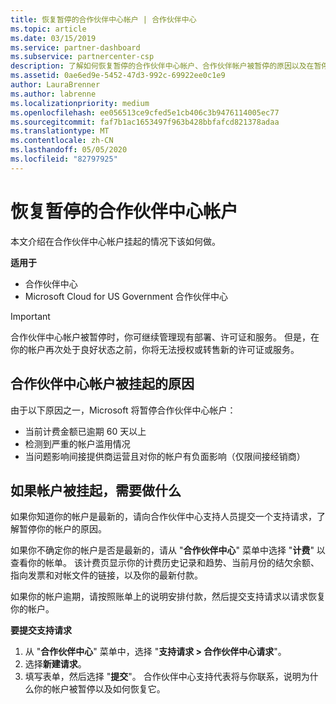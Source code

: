 ```yaml
---
title: 恢复暂停的合作伙伴中心帐户 | 合作伙伴中心
ms.topic: article
ms.date: 03/15/2019
ms.service: partner-dashboard
ms.subservice: partnercenter-csp
description: 了解如何恢复暂停的合作伙伴中心帐户、合作伙伴帐户被暂停的原因以及在暂停时如何使用帐户。
ms.assetid: 0ae6ed9e-5452-47d3-992c-69922ee0c1e9
author: LauraBrenner
ms.author: labrenne
ms.localizationpriority: medium
ms.openlocfilehash: ee056513ce9cfed5e1cb406c3b9476114005ec77
ms.sourcegitcommit: faf7b1ac1653497f963b428bbfafcd821378adaa
ms.translationtype: MT
ms.contentlocale: zh-CN
ms.lasthandoff: 05/05/2020
ms.locfileid: "82797925"
---
```

# <a name="restore-a-suspended-partner-center-account"></a>恢复暂停的合作伙伴中心帐户

本文介绍在合作伙伴中心帐户挂起的情况下该如何做。

**适用于**

-  合作伙伴中心
-  Microsoft Cloud for US Government 合作伙伴中心


> [!IMPORTANT]  
> 合作伙伴中心帐户被暂停时，你可继续管理现有部署、许可证和服务。 但是，在你的帐户再次处于良好状态之前，你将无法授权或转售新的许可证或服务。

## <a name="why-partner-center-accounts-are-suspended"></a>合作伙伴中心帐户被挂起的原因

由于以下原因之一，Microsoft 将暂停合作伙伴中心帐户：

- 当前计费金额已逾期 60 天以上 
- 检测到严重的帐户滥用情况
- 当问题影响间接提供商运营且对你的帐户有负面影响（仅限间接经销商）

## <a name="what-to-do-if-your-account-is-suspended"></a>如果帐户被挂起，需要做什么

如果你知道你的帐户是最新的，请向合作伙伴中心支持人员提交一个支持请求，了解暂停你的帐户的原因。 

如果你不确定你的帐户是否是最新的，请从 "**合作伙伴中心**" 菜单中选择 "**计费**" 以查看你的帐单。 该计费页显示你的计费历史记录和趋势、当前月份的结欠余额、指向发票和对帐文件的链接，以及你的最新付款。

如果你的帐户逾期，请按照账单上的说明安排付款，然后提交支持请求以请求恢复你的帐户。 

**要提交支持请求**

1.  从 "**合作伙伴中心**" 菜单中，选择 "**支持请求 > 合作伙伴中心请求**"。
2.  选择**新建请求**。 
3.  填写表单，然后选择 "**提交**"。 合作伙伴中心支持代表将与你联系，说明为什么你的帐户被暂停以及如何恢复它。



